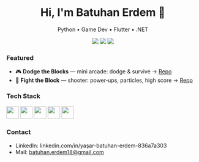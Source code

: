<h1 align="center">Hi, I'm Batuhan Erdem 👋</h1>
<p align="center">Python • Game Dev • Flutter • .NET</p>


<p align="center">
<img src="https://img.shields.io/badge/Made%20with-Python-3776AB" />
<img src="https://img.shields.io/badge/Framework-Pygame-blue" />
<img src="https://img.shields.io/badge/License-MIT-green" />
</p>


### Featured
- 🎮 **Dodge the Blocks** — mini arcade: dodge & survive → [Repo](https://github.com/BatuhanYErdem/dodge-the-blocks)
- 🚀 **Fight the Block** — shooter: power‑ups, particles, high score → [Repo](https://github.com/BatuhanYErdem/fight-the-block)


### Tech Stack
<p>
<img src="https://cdn.jsdelivr.net/gh/devicons/devicon/icons/python/python-original.svg" height="32"/>
<img src="https://cdn.jsdelivr.net/gh/devicons/devicon/icons/java/java-original.svg" height="32"/>
<img src="https://cdn.jsdelivr.net/gh/devicons/devicon/icons/csharp/csharp-original.svg" height="32"/>
<img src="https://cdn.jsdelivr.net/gh/devicons/devicon/icons/dot-net/dot-net-original.svg" height="32"/>
<img src="https://cdn.jsdelivr.net/gh/devicons/devicon/icons/flutter/flutter-original.svg" height="32"/>
</p>


### Contact
- LinkedIn: linkedin.com/in/yaşar-batuhan-erdem-836a7a303
- Mail: batuhan.erdem18@gmail.com
